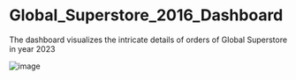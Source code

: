 # Global_Superstore_2016_Dashboard
The dashboard visualizes the intricate details of orders of Global Superstore in year 2023

![image](https://github.com/user-attachments/assets/0cb2226f-8209-4bd1-b464-ac1e083db01f)


